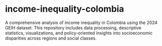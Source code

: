 # income-inequality-colombia
A comprehensive analysis of income inequality in Colombia using the 2024 GEIH dataset. This repository includes data processing, descriptive statistics, visualizations, and policy-oriented insights into socioeconomic disparities across regions and social classes.
